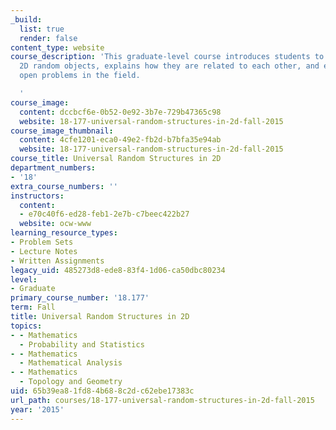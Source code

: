 ```yaml
---
_build:
  list: true
  render: false
content_type: website
course_description: 'This graduate-level course introduces students to some fundamental
  2D random objects, explains how they are related to each other, and explores some
  open problems in the field.

  '
course_image:
  content: dccbcf6e-0b52-0e92-3b7e-729b47365c98
  website: 18-177-universal-random-structures-in-2d-fall-2015
course_image_thumbnail:
  content: 4cfe1201-eca0-49e2-fb2d-b7bfa35e94ab
  website: 18-177-universal-random-structures-in-2d-fall-2015
course_title: Universal Random Structures in 2D
department_numbers:
- '18'
extra_course_numbers: ''
instructors:
  content:
  - e70c40f6-ed28-feb1-2e7b-c7beec422b27
  website: ocw-www
learning_resource_types:
- Problem Sets
- Lecture Notes
- Written Assignments
legacy_uid: 485273d8-ede8-83f4-1d06-ca50dbc80234
level:
- Graduate
primary_course_number: '18.177'
term: Fall
title: Universal Random Structures in 2D
topics:
- - Mathematics
  - Probability and Statistics
- - Mathematics
  - Mathematical Analysis
- - Mathematics
  - Topology and Geometry
uid: 65b39ea8-1fd8-4b68-8c2d-c62ebe17383c
url_path: courses/18-177-universal-random-structures-in-2d-fall-2015
year: '2015'
---
```

